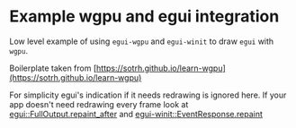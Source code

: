# Example wgpu and egui integration

Low level example of using `egui-wgpu` and `egui-winit` to draw `egui` with `wgpu`.

Boilerplate taken from [https://sotrh.github.io/learn-wgpu](https://sotrh.github.io/learn-wgpu)

For simplicity egui's indication if it needs redrawing is ignored here.
If your app doesn't need redrawing every frame look at [egui::FullOutput.repaint_after](https://docs.rs/egui/0.20.1/egui/struct.FullOutput.html#structfield.repaint_after) and [egui-winit::EventResponse.repaint](https://docs.rs/egui-winit/0.20.1/egui_winit/struct.EventResponse.html#structfield.repaint)
